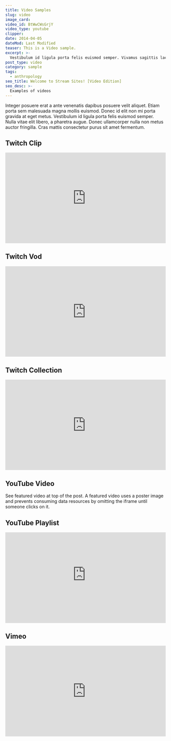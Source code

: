 ```yaml
---
title: Video Samples
slug: video
image_card:
video_id: BtWwCWsGrjY
video_type: youtube
clipper:
date: 2014-04-05
dateMod: Last Modified
teaser: This is a Video sample.
excerpt: >-
  Vestibulum id ligula porta felis euismod semper. Vivamus sagittis lacus vel augue laoreet rutrum faucibus dolor auctor.
post_type: video
category: sample
tags:
  - anthropology
seo_title: Welcome to Stream Sites! [Video Edition]
seo_desc: >-
  Examples of videos
---
```

Integer posuere erat a ante venenatis dapibus posuere velit aliquet. Etiam porta sem malesuada magna mollis euismod. Donec id elit non mi porta gravida at eget metus. Vestibulum id ligula porta felis euismod semper. Nulla vitae elit libero, a pharetra augue. Donec ullamcorper nulla non metus auctor fringilla. Cras mattis consectetur purus sit amet fermentum.

## Twitch Clip

<div style="position: relative; overflow: hidden; padding-top: 56.25%;"><iframe src="https://clips.twitch.tv/embed?clip=BlatantModernPeanutKlappa&parent=demo.streamsites.xyz" autoplay="0" frameborder="0" scrolling="0" allowfullscreen="1" muted="0" preload="metadata" style="position: absolute; top: 0; left: 0; width: 100%; height: 100%; border: 0;"></iframe></div>

## Twitch Vod

<div style="position: relative; overflow: hidden; padding-top: 56.25%;"><iframe src="https://player.twitch.tv/?autoplay=false&video=v337381988&parent=demo.streamsites.xyz" frameborder="0" allowfullscreen="true" scrolling="no" height="378" width="620" style="position: absolute; top: 0; left: 0; width: 100%; height: 100%; border: 0;"></iframe></div>

## Twitch Collection

<div style="position: relative; overflow: hidden; padding-top: 56.25%;"><iframe src="https://player.twitch.tv/?autoplay=false&collection=0WkbOP5xexWgGw&parent=demo.streamsites.xyz" frameborder="0" allowfullscreen="true" scrolling="no" height="378" width="620" style="position: absolute; top: 0; left: 0; width: 100%; height: 100%; border: 0;"></iframe></div>

## YouTube Video

See featured video at top of the post. A featured video uses a poster image and prevents consuming data resources by omitting the iframe until someone clicks on it.

## YouTube Playlist

<div style="position: relative; overflow: hidden; padding-top: 56.25%;"><iframe width="560" height="315" src="https://www.youtube-nocookie.com/embed/videoseries?list=PLHMOMsjE6LxSzKwT0c8lUcxD2I5HuQm4x" frameborder="0" allowfullscreen style="position: absolute; top: 0; left: 0; width: 100%; height: 100%; border: 0;"></iframe></div>

## Vimeo

<div style="position: relative; overflow: hidden; padding-top: 56.25%;"><iframe src="https://player.vimeo.com/video/38201921?dnt=true&autoplay=false" width="640" height="360" frameborder="0" allow="fullscreen" allowfullscreen style="position: absolute; top: 0; left: 0; width: 100%; height: 100%; border: 0;"></iframe></div>
